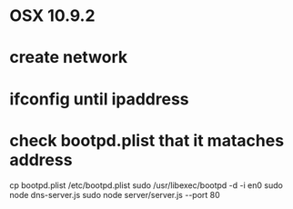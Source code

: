 # OSX 10.9.2
# create network
# ifconfig until ipaddress
# check bootpd.plist that it mataches address
cp bootpd.plist /etc/bootpd.plist
sudo /usr/libexec/bootpd -d -i en0
sudo node dns-server.js
sudo node server/server.js --port 80

